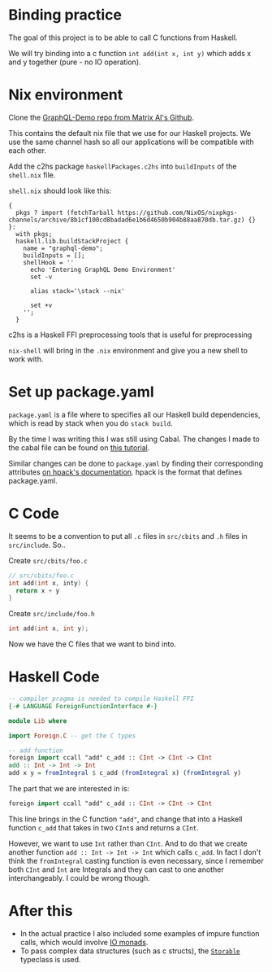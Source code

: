 # Binding practice
The goal of this project is to be able to call C functions from Haskell.

We will try binding into a c function `int add(int x, int y)` which adds x and y together (pure - no IO operation).

# Nix environment

Clone the [GraphQL-Demo repo from Matrix AI's Github](https://github.com/MatrixAI/GraphQL-Demo).

This contains the default nix file that we use for our Haskell projects. We use the same channel hash so all our applications will be compatible with each other.

Add the c2hs package `haskellPackages.c2hs` into `buildInputs` of the `shell.nix` file.

`shell.nix` should look like this:
```
{
  pkgs ? import (fetchTarball https://github.com/NixOS/nixpkgs-channels/archive/8b1cf100cd8badad6e1b6d4650b904b88aa870db.tar.gz) {}
}:
  with pkgs;
  haskell.lib.buildStackProject {
    name = "graphql-demo";
    buildInputs = [];
    shellHook = ''
      echo 'Entering GraphQL Demo Environment'
      set -v

      alias stack='\stack --nix'

      set +v
    '';
  }
```

c2hs is a Haskell FFI preprocessing tools that is useful for preprocessing

`nix-shell` will bring in the `.nix` environment and give you a new shell to work with.

# Set up package.yaml
`package.yaml` is a file where to specifies all our Haskell build dependencies, which is read by stack when you do `stack build`.

By the time I was writing this I was still using Cabal. The changes I made to the cabal file can be found on [this tutorial](http://blog.ezyang.com/2010/06/setting-up-cabal-the-ffi-and-c2hs/).

Similar changes can be done to `package.yaml` by finding their corresponding attributes [on hpack's documentation](https://github.com/sol/hpack#top-level-fields). hpack is the format that defines package.yaml.

# C Code
It seems to be a convention to put all `.c` files in `src/cbits` and `.h` files in `src/include`. So..

Create `src/cbits/foo.c`
```C
// src/cbits/foo.c
int add(int x, inty) {
  return x + y
}
```

Create `src/include/foo.h`
```C
int add(int x, int y);
```

Now we have the C files that we want to bind into.

# Haskell Code
```Haskell
-- compiler pragma is needed to compile Haskell FFI
{-# LANGUAGE ForeignFunctionInterface #-}

module Lib where

import Foreign.C -- get the C types

-- add function
foreign import ccall "add" c_add :: CInt -> CInt -> CInt
add :: Int -> Int -> Int
add x y = fromIntegral $ c_add (fromIntegral x) (fromIntegral y)
```

The part that we are interested in is:
```haskell
foreign import ccall "add" c_add :: CInt -> CInt -> CInt
```
This line brings in the C function `"add"`, and change that into a Haskell function `c_add` that takes in two `CInt`s and returns a `CInt`.

However, we want to use `Int` rather than `CInt`. And to do that we create another function `add :: Int -> Int -> Int` which calls `c_add`. In fact I don't think the `fromIntegral` casting function is even necessary, since I remember both `CInt` and `Int` are Integrals and they can cast to one another interchangeably. I could be wrong though.

# After this
- In the actual practice I also included some examples of impure function calls, which would involve [IO monads](https://github.com/MatrixAI/Emergence/blob/master/language/haskell/2018:07:03:monadic-io-and-ffi.md).
- To pass complex data structures (such as c structs), the [`Storable`](http://hackage.haskell.org/package/base-4.11.1.0/docs/Foreign-Storable.html) typeclass is used.
